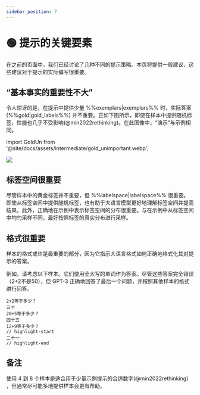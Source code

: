 ```yaml
---
sidebar_position: 7
---
```


# 🟢 提示的关键要素

在之前的页面中，我们已经讨论了几种不同的提示策略。本页将提供一般建议，这些建议对于提示的实际编写很重要。

## “基本事实的重要性不大”

令人惊讶的是，在提示中提供少量 %%exemplars|exemplars%% 时，实际答案 (%%gold|gold_labels%%) 并不重要。正如下图所示，即使在样本中提供随机标签，性能也几乎不受影响(@min2022rethinking)。在此图像中，“演示”与示例相同。

import GoldUn from '@site/docs/assets/intermediate/gold_unimportant.webp';

<div style={{textAlign: 'center'}}>
  <img src={GoldUn} style={{width: "750px"}}/>
</div>

## 标签空间很重要

尽管样本中的黄金标签并不重要，但 %%labelspace|labelspace%% 很重要。即使从标签空间中提供随机标签，也有助于大语言模型更好地理解标签空间并提高结果。此外，正确地在示例中表示标签空间的分布很重要。与在示例中从标签空间中均匀采样不同，最好按照标签的真实分布进行采样。

## 格式很重要

样本的格式或许是最重要的部分，因为它指示大语言格式如何正确地格式化其对提示的答案。

例如，请考虑以下样本。它们使用全大写的单词作为答案。尽管这些答案完全错误（2+2不是50），但 GPT-3 正确地回答了最后一个问题，并按照其他样本的格式进行回答。

```text
2+2等于多少？ 
五十
20+5等于多少？
四十三
12+9等于多少？
// highlight-start
二十一
// highlight-end
```

## 备注

使用 4 到 8 个样本是适合用于少量示例提示的合适数字(@min2022rethinking) ，但通常尽可能多地提供样本会更有帮助。

[^labelspace]: See the [vocabulary reference](https://learnprompting.org/docs/vocabulary#labels) for more info.
